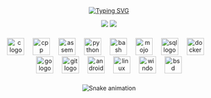 <div align="center">
  <a href="https://git.io/typing-svg"><img src="https://readme-typing-svg.herokuapp.com?font=Jersey+15&size=40&pause=1000&center=true&random=false&width=435&lines=Hey+!+I'm+Tushar;Welcome+to+my+profile+!" alt="Typing SVG" /></a>
</div>

<p align="center">
  <img src="https://raw.githubusercontent.com/T-H-E-Dark-NeX/T-H-E-Dark-NeX/cards/github_dark/3-stats.svg" style="max-width: 300px; height: auto;" />
  <img src="https://raw.githubusercontent.com/T-H-E-Dark-NeX/T-H-E-Dark-NeX/cards/github_dark/2-most-commit-language.svg" style="max-width: 300px; height: auto;" />
</p>

###

<div align="center">
  <img src="https://cdn.jsdelivr.net/gh/devicons/devicon/icons/c/c-plain.svg" height="40" alt="c logo"  />
  <img width="12" />  <img src="https://cdn.jsdelivr.net/gh/devicons/devicon/icons/cplusplus/cplusplus-plain.svg" height="40" alt="cpp logo"  />
  <img width="12" />
  <img src="https://raw.githubusercontent.com/simple-icons/simple-icons/develop/icons/assemblyscript.svg" height="40" alt="assembly logo"  />
  <img width="12" />
  <img src="https://cdn.jsdelivr.net/gh/devicons/devicon/icons/python/python-plain.svg" height="40" alt="python logo"  />
  <img width="12" />
  <img src="https://cdn.jsdelivr.net/gh/devicons/devicon/icons/bash/bash-plain.svg" height="40" alt="bash logo"  />
  <img width="12" />
  <img src="https://raw.githubusercontent.com/github/explore/8f19e4dbbf13418dc1b1d58bb265953553c15a46/topics/fire/fire.png" height="40" alt="mojo logo"  />
  <img width="12" />
  <img src="https://cdn.jsdelivr.net/gh/devicons/devicon/icons/postgresql/postgresql-plain.svg" height="40" alt="sql logo"  />
  <img width="12" />
  <img src="https://cdn.jsdelivr.net/gh/devicons/devicon/icons/docker/docker-plain.svg" height="40" alt="docker logo"  />
  <img width="12" />
  <img src="https://cdn.jsdelivr.net/gh/devicons/devicon/icons/go/go-plain.svg" height="40" alt="go logo"  />
  <img width="12" />
  <img src="https://cdn.jsdelivr.net/gh/devicons/devicon/icons/git/git-plain.svg" height="40" alt="git logo"  />
  <img width="12" />
  <img src="https://cdn.jsdelivr.net/gh/devicons/devicon/icons/android/android-plain.svg" height="40" alt="android logo"  />
  <img width="12" />
  <img src="https://cdn.jsdelivr.net/gh/devicons/devicon/icons/linux/linux-original.svg" height="40" alt="linux logo"  />
  <img width="12" />
  <img src="https://cdn.jsdelivr.net/gh/devicons/devicon/icons/windows8/windows8-original.svg" height="40" alt="windows logo"  />
  <img width="12" />
  <img src="https://cdn.jsdelivr.net/gh/devicons/devicon/icons/freebsd/freebsd-original.svg" height="40" alt="bsd logo"  />
</div>

###

<div align="center">
  <img src="https://raw.githubusercontent.com/T-H-E-Dark-NeX/T-H-E-Dark-NeX/snake/snake.svg" alt="Snake animation" />
</div>

###
